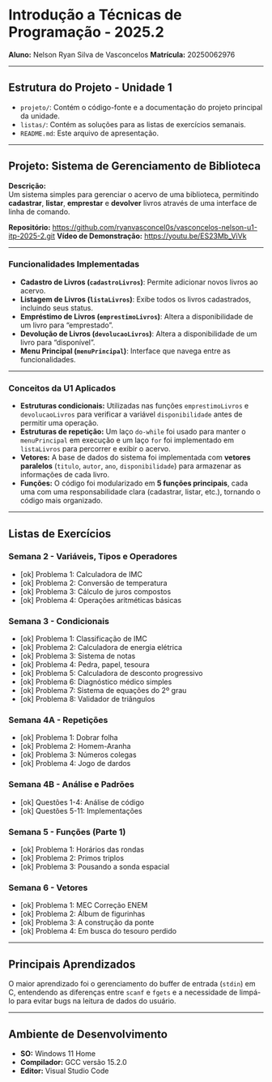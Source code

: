 # Introdução a Técnicas de Programação - 2025.2

**Aluno:** Nelson Ryan Silva de Vasconcelos 
**Matrícula:** 20250062976

---

## Estrutura do Projeto - Unidade 1

- `projeto/`: Contém o código-fonte e a documentação do projeto principal da unidade.  
- `listas/`: Contém as soluções para as listas de exercícios semanais.  
- `README.md`: Este arquivo de apresentação.

---

## Projeto: Sistema de Gerenciamento de Biblioteca

**Descrição:**  
Um sistema simples para gerenciar o acervo de uma biblioteca, permitindo **cadastrar**, **listar**, **emprestar** e **devolver** livros através de uma interface de linha de comando.

**Repositório:** https://github.com/ryanvasconcel0s/vasconcelos-nelson-u1-itp-2025-2.git
**Vídeo de Demonstração:** https://youtu.be/ES23Mb_ViVk

---

### Funcionalidades Implementadas

- **Cadastro de Livros (`cadastroLivros`)**: Permite adicionar novos livros ao acervo.  
- **Listagem de Livros (`listaLivros`)**: Exibe todos os livros cadastrados, incluindo seus status.  
- **Empréstimo de Livros (`emprestimoLivros`)**: Altera a disponibilidade de um livro para “emprestado”.  
- **Devolução de Livros (`devolucaoLivros`)**: Altera a disponibilidade de um livro para “disponível”.  
- **Menu Principal (`menuPrincipal`)**: Interface que navega entre as funcionalidades.  

---

### Conceitos da U1 Aplicados

- **Estruturas condicionais:** Utilizadas nas funções `emprestimoLivros` e `devolucaoLivros` para verificar a variável `disponibilidade` antes de permitir uma operação.  
- **Estruturas de repetição:** Um laço `do-while` foi usado para manter o `menuPrincipal` em execução e um laço `for` foi implementado em `listaLivros` para percorrer e exibir o acervo.  
- **Vetores:** A base de dados do sistema foi implementada com **vetores paralelos** (`titulo`, `autor`, `ano`, `disponibilidade`) para armazenar as informações de cada livro.  
- **Funções:** O código foi modularizado em **5 funções principais**, cada uma com uma responsabilidade clara (cadastrar, listar, etc.), tornando o código mais organizado.  

---

## Listas de Exercícios

### Semana 2 - Variáveis, Tipos e Operadores
- [ok] Problema 1: Calculadora de IMC  
- [ok] Problema 2: Conversão de temperatura  
- [ok] Problema 3: Cálculo de juros compostos  
- [ok] Problema 4: Operações aritméticas básicas  

### Semana 3 - Condicionais
- [ok] Problema 1: Classificação de IMC  
- [ok] Problema 2: Calculadora de energia elétrica  
- [ok] Problema 3: Sistema de notas  
- [ok] Problema 4: Pedra, papel, tesoura  
- [ok] Problema 5: Calculadora de desconto progressivo  
- [ok] Problema 6: Diagnóstico médico simples  
- [ok] Problema 7: Sistema de equações do 2º grau  
- [ok] Problema 8: Validador de triângulos  

### Semana 4A - Repetições
- [ok] Problema 1: Dobrar folha  
- [ok] Problema 2: Homem-Aranha  
- [ok] Problema 3: Números colegas  
- [ok] Problema 4: Jogo de dardos  

### Semana 4B - Análise e Padrões
- [ok] Questões 1-4: Análise de código  
- [ok] Questões 5-11: Implementações  

### Semana 5 - Funções (Parte 1)
- [ok] Problema 1: Horários das rondas  
- [ok] Problema 2: Primos triplos  
- [ok] Problema 3: Pousando a sonda espacial  

### Semana 6 - Vetores
- [ok] Problema 1: MEC Correção ENEM  
- [ok] Problema 2: Álbum de figurinhas  
- [ok] Problema 3: A construção da ponte  
- [ok] Problema 4: Em busca do tesouro perdido  

---

## Principais Aprendizados

O maior aprendizado foi o gerenciamento do buffer de entrada (`stdin`) em C, entendendo as diferenças entre `scanf` e `fgets` e a necessidade de limpá-lo para evitar bugs na leitura de dados do usuário.

---

## Ambiente de Desenvolvimento

- **SO:** Windows 11 Home 
- **Compilador:** GCC versão 15.2.0  
- **Editor:** Visual Studio Code
